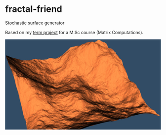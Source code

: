 # fractal-friend
Stochastic surface generator

Based on my [term project](https://github.com/darrenjaneczek/fractal-friend/blob/master/doc/Term%20Paper.pdf) for a M.Sc course (Matrix Computations).




![Sample Image](https://github.com/darrenjaneczek/fractal-friend/blob/master/doc/sample.jpg)

